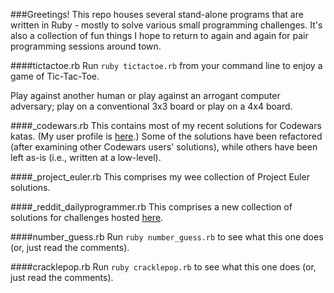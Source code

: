 ###Greetings!
This repo houses several stand-alone programs that are written in Ruby - mostly to solve various small programming challenges. It's also a collection of fun things I hope to return to again and again for pair programming sessions around town.

####tictactoe.rb
Run `ruby tictactoe.rb` from your command line to enjoy a game of Tic-Tac-Toe.

Play against another human or play against an arrogant computer adversary; play on a conventional 3x3 board or play on a 4x4 board.

####_codewars.rb
This contains most of my recent solutions for Codewars katas.
(My user profile is [here](http://www.codewars.com/users/eirinikos).)
Some of the solutions have been refactored (after examining other Codewars users' solutions), while others have been left as-is (i.e., written at a low-level).

####_project_euler.rb
This comprises my wee collection of Project Euler solutions.

####_reddit_dailyprogrammer.rb
This comprises a new collection of solutions for challenges hosted [here](https://www.reddit.com/r/dailyprogrammer).

####number_guess.rb
Run `ruby number_guess.rb` to see what this one does (or, just read the comments).

####cracklepop.rb
Run `ruby cracklepop.rb` to see what this one does (or, just read the comments).